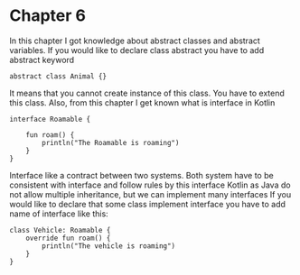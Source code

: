# Chapter 6
In this chapter I got knowledge about abstract classes
and abstract variables.
If you would like to declare class abstract you have to add 
abstract keyword 
```
abstract class Animal {}
```
It means that you cannot create instance of this class.
You have to extend this class.
Also, from this chapter I get known what is interface in Kotlin
```
interface Roamable {

    fun roam() {
        println("The Roamable is roaming")
    }
}
```
Interface like a contract between two systems. Both system have to 
be consistent with interface and follow rules by this interface
Kotlin as Java do not allow multiple inheritance, but we can implement many interfaces
If you would like to declare that some class implement interface you have to add
name of interface like this:
```
class Vehicle: Roamable {
    override fun roam() {
        println("The vehicle is roaming")
    }
}
```
